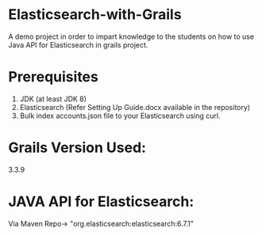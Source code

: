 # Elasticsearch-with-Grails

A demo project in order to impart knowledge to the students on how to use Java API for Elasticsearch in grails project.

# Prerequisites
1. JDK (at least JDK 8)
2. Elasticsearch (Refer Setting Up Guide.docx available in the repository)
3. Bulk index accounts.json file to your Elasticsearch using curl.

# Grails Version Used: 
3.3.9

# JAVA API for Elasticsearch: 
Via Maven Repo-> "org.elasticsearch:elasticsearch:6.7.1"
